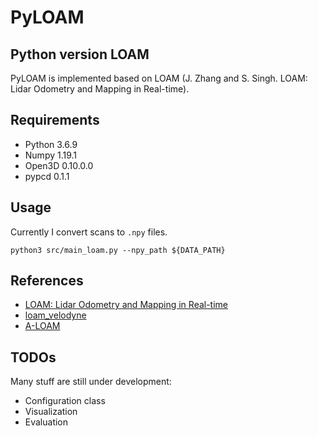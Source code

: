 # PyLOAM
## Python version LOAM

PyLOAM is implemented based on LOAM (J. Zhang and S. Singh. LOAM: Lidar Odometry and Mapping in Real-time). 


## Requirements
- Python 3.6.9
- Numpy 1.19.1
- Open3D 0.10.0.0
- pypcd 0.1.1

## Usage

Currently I convert scans to `.npy` files.

`python3 src/main_loam.py --npy_path ${DATA_PATH}`

## References
- [LOAM: Lidar Odometry and Mapping in Real-time](https://frc.ri.cmu.edu/~zhangji/publications/JFR_2018.pdf)
- [loam_velodyne](https://github.com/daobilige-su/loam_ve)
- [A-LOAM](https://github.com/HKUST-Aerial-Robotics/A-LOAM)

## TODOs

Many stuff are still under development:

- Configuration class
- Visualization
- Evaluation